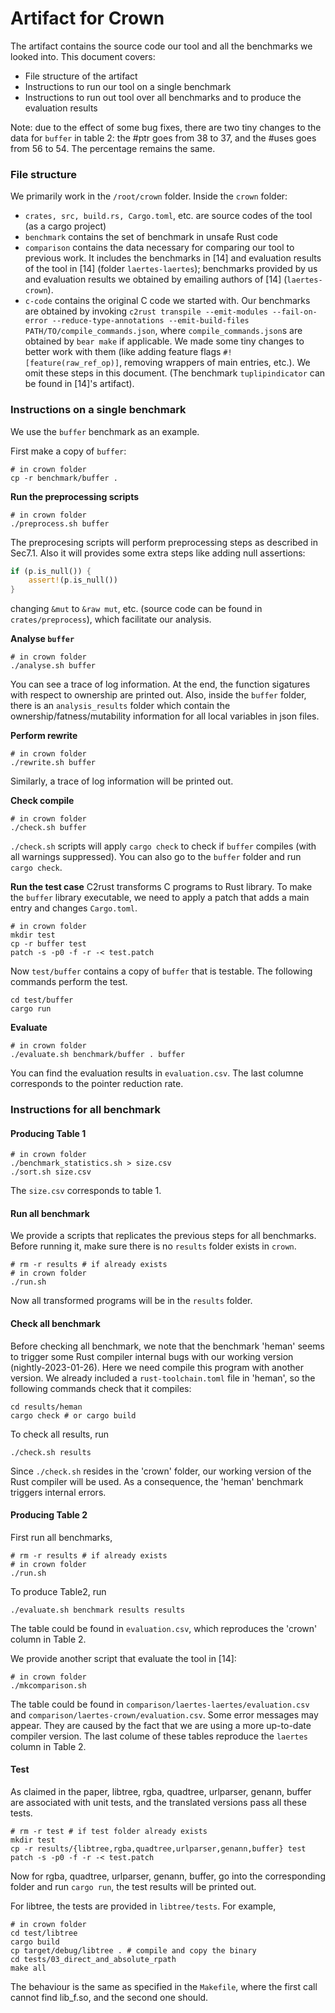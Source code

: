 # Artifact for Crown
The artifact contains the source code our tool and all the benchmarks we looked into.
This document covers:
- File structure of the artifact
- Instructions to run our tool on a single benchmark
- Instructions to run out tool over all benchmarks and to produce the evaluation results

Note: due to the effect of some bug fixes, there are two tiny changes to the data for `buffer` in table 2: the #ptr goes from 38 to 37, and the #uses goes from 56 to 54. The percentage remains the same.

### File structure
We primarily work in the `/root/crown` folder. Inside the `crown` folder:
- `crates, src, build.rs, Cargo.toml`, etc. are source codes of the tool (as a cargo project)
- `benchmark` contains the set of benchmark in unsafe Rust code
- `comparison` contains the data necessary for comparing our tool to previous work. It includes the benchmarks in [14] and evaluation results of the tool in [14] (folder `laertes-laertes`); benchmarks provided by us and evaluation results we obtained by emailing authors of [14] (`laertes-crown`).
- `c-code` contains the original C code we started with. Our benchmarks are obtained by invoking `c2rust transpile --emit-modules --fail-on-error --reduce-type-annotations --emit-build-files PATH/TO/compile_commands.json`, where `compile_commands.json`s are obtained by `bear make` if applicable. We made some tiny changes to better work with them (like adding feature flags `#![feature(raw_ref_op)]`, removing wrappers of main entries, etc.). We omit these steps in this document. (The benchmark `tuplipindicator` can be found in [14]'s artifact).

### Instructions on a single benchmark
We use the `buffer` benchmark as an example.

First make a copy of `buffer`:
```shell
# in crown folder
cp -r benchmark/buffer .
```

__Run the preprocessing scripts__
```shell
# in crown folder
./preprocess.sh buffer
```
The preprocesing scripts will perform preprocessing steps as described in Sec7.1. Also it will provides some extra steps like adding null assertions:
```rust
if (p.is_null()) {
    assert!(p.is_null())
}
```
changing `&mut` to `&raw mut`, etc. (source code can be found in `crates/preprocess`), which facilitate our analysis.

__Analyse `buffer`__
```shell
# in crown folder
./analyse.sh buffer
```
You can see a trace of log information. At the end, the function sigatures with respect to ownership are printed out. Also, inside the `buffer` folder, there is an `analysis_results` folder which contain the ownership/fatness/mutability information for all local variables in json files.

__Perform rewrite__
```shell
# in crown folder
./rewrite.sh buffer
```
Similarly, a trace of log information will be printed out.

__Check compile__
```shell
# in crown folder
./check.sh buffer
```
`./check.sh` scripts will apply `cargo check` to check if `buffer` compiles (with all warnings suppressed). You can also go to the `buffer` folder and run `cargo check`.

__Run the test case__
C2rust transforms C programs to Rust library. To make the `buffer` library executable, we need to apply a patch that adds a main entry and changes `Cargo.toml`.
```shell
# in crown folder
mkdir test
cp -r buffer test
patch -s -p0 -f -r -< test.patch
```
Now `test/buffer` contains a copy of `buffer` that is testable. The following commands perform the test.
```shell
cd test/buffer
cargo run
```

__Evaluate__
```shell
# in crown folder
./evaluate.sh benchmark/buffer . buffer
```
You can find the evaluation results in `evaluation.csv`. The last columne corresponds to the pointer reduction rate.


### Instructions for all benchmark

#### Producing Table 1
```shell
# in crown folder
./benchmark_statistics.sh > size.csv
./sort.sh size.csv
```
The `size.csv` corresponds to table 1.

#### Run all benchmark
We provide a scripts that replicates the previous steps for all benchmarks. Before running it, make sure there is no `results` folder exists in `crown`.
```shell
# rm -r results # if already exists
# in crown folder
./run.sh
```
Now all transformed programs will be in the `results` folder.


#### Check all benchmark
Before checking all benchmark, we note that the benchmark 'heman' seems to trigger some Rust compiler internal bugs with our working version (nightly-2023-01-26). Here we need compile this program with another version. We already included a `rust-toolchain.toml` file in 'heman', so the following commands check that it compiles:
```shell
cd results/heman
cargo check # or cargo build
```

To check all results, run
```shell
./check.sh results
```
Since `./check.sh` resides in the 'crown' folder, our working version of the Rust compiler will be used. As a consequence, the 'heman' benchmark triggers internal errors.

#### Producing Table 2
First run all benchmarks,
```shell
# rm -r results # if already exists
# in crown folder
./run.sh
```
To produce Table2, run
```shell
./evaluate.sh benchmark results results
```
The table could be found in `evaluation.csv`, which reproduces the 'crown' column in Table 2.

We provide another script that evaluate the tool in [14]:
```shell
# in crown folder
./mkcomparison.sh
```
The table could be found in `comparison/laertes-laertes/evaluation.csv` and `comparison/laertes-crown/evaluation.csv`. Some error messages may appear. They are caused by the fact that we are using a more up-to-date compiler version. The last colume of these tables reproduce the `laertes` column in Table 2.

#### Test
As claimed in the paper, libtree, rgba, quadtree, urlparser, genann, buffer are associated with unit tests, and the translated versions pass all these tests.
```shell
# rm -r test # if test folder already exists
mkdir test
cp -r results/{libtree,rgba,quadtree,urlparser,genann,buffer} test
patch -s -p0 -f -r -< test.patch
```

Now for rgba, quadtree, urlparser, genann, buffer, go into the corresponding folder and run `cargo run`, the test results will be printed out.

For libtree, the tests are provided in `libtree/tests`. For example,
```shell
# in crown folder
cd test/libtree
cargo build
cp target/debug/libtree . # compile and copy the binary
cd tests/03_direct_and_absolute_rpath
make all
```
The behaviour is the same as specified in the `Makefile`, where the first call cannot find lib_f.so, and the second one should.
